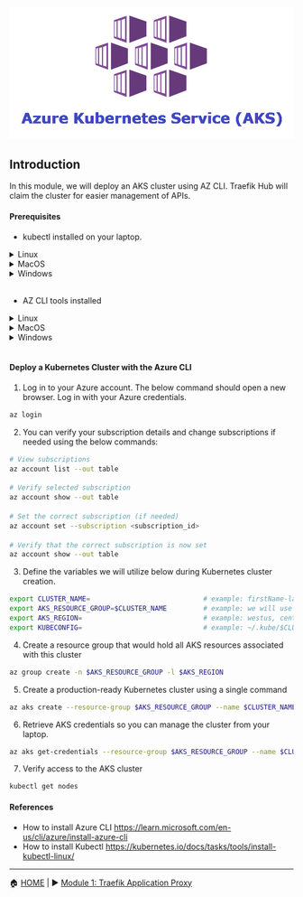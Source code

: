 ![AKS](../media/aks.png)

## Introduction

In this module, we will deploy an AKS cluster using AZ CLI. Traefik Hub will claim the cluster for easier management of APIs. 

#### Prerequisites

- kubectl installed on your laptop. 

<details><summary>Linux</summary>

1. Download the binary.

```bash
x86-64  
curl -LO "https://dl.k8s.io/release/$(curl -L -s https://dl.k8s.io/release/stable.txt)/bin/linux/amd64/kubectl.sha256"
```
```bash
ARM64
curl -LO "https://dl.k8s.io/release/$(curl -L -s https://dl.k8s.io/release/stable.txt)/bin/linux/arm64/kubectl.sha256"
```

2. Install kubectl

```bash
sudo install -o root -g root -m 0755 kubectl /usr/local/bin/kubectl
```

3. Verify
```bash
kubectl version --client
```
</details>

<details><summary>MacOS</summary>

1. Download the binary.

```bash
x86-64
curl -LO "https://dl.k8s.io/release/$(curl -L -s https://dl.k8s.io/release/stable.txt)/bin/darwin/amd64/kubectl"
```
```bash
ARM64
curl -LO "https://dl.k8s.io/release/$(curl -L -s https://dl.k8s.io/release/stable.txt)/bin/darwin/arm64/kubectl"
```

2. Install kubectl

```bash
chmod +x ./kubectl && sudo mv ./kubectl /usr/local/bin/kubectl && sudo chown root: /usr/local/bin/kubectl
```

3. Verify
```bash
kubectl version --client
```
</details>

<details><summary>Windows</summary>

1. Download kubectl executable file.

```bash
x86-64
curl.exe -LO "https://dl.k8s.io/release/v1.29.1/bin/windows/amd64/kubectl.exe"
```

2. Run kubectl from the same directory or add it to your environment variables. 

```bash
kubectl version --client
```

</details>
<br> 

- AZ CLI tools installed 

<details><summary>Linux</summary>

Install with one command

```bash
curl -sL https://aka.ms/InstallAzureCLIDeb | sudo bash
```
Verify

```bash
az --version
```
</details>

<details><summary>MacOS</summary>

Install with Homebrew

```bash
brew update && brew install azure-cli
```

Verify

```bash
az --version
```
</details>

<details><summary>Windows</summary>

Download and install the AZ CLI install file.

https://aka.ms/installazurecliwindowsx64
Verify

```bash
az --version
```

</details>
<br> 


#### Deploy a Kubernetes Cluster with the Azure CLI

1. Log in to your Azure account. The below command should open a new browser. Log in with your Azure credentials. 

```bash
az login
```

2. You can verify your subscription details and change subscriptions if needed using the below commands:

```bash
# View subscriptions
az account list --out table

# Verify selected subscription
az account show --out table

# Set the correct subscription (if needed)
az account set --subscription <subscription_id>

# Verify that the correct subscription is now set
az account show --out table
```

3. Define the variables we will utilize below during Kubernetes cluster creation. 

```bash
export CLUSTER_NAME=                            # example: firstName-lastName
export AKS_RESOURCE_GROUP=$CLUSTER_NAME         # example: we will use the same name for our resource group. 
export AKS_REGION=                              # example: westus, centralus, eastus. For the full list, "az account list-locations --output table"
export KUBECONFIG=                              # example: ~/.kube/$CLUSTER_NAME.yaml
```

4. Create a resource group that would hold all AKS resources associated with this cluster

```bash
az group create -n $AKS_RESOURCE_GROUP -l $AKS_REGION
```

5. Create a production-ready Kubernetes cluster using a single command

```bash
az aks create --resource-group $AKS_RESOURCE_GROUP --name $CLUSTER_NAME --node-count 2 --ssh-key=~/.ssh/id_rsa.pub 
```

6. Retrieve AKS credentials so you can manage the cluster from your laptop.

```bash
az aks get-credentials --resource-group $AKS_RESOURCE_GROUP --name $CLUSTER_NAME --file $KUBECONFIG
```

7. Verify access to the AKS cluster

```bash
kubectl get nodes
```

#### References

- How to install Azure CLI
https://learn.microsoft.com/en-us/cli/azure/install-azure-cli
- How to install Kubectl
https://kubernetes.io/docs/tasks/tools/install-kubectl-linux/

------
:house: [HOME](../README.md) | :arrow_forward: [Module 1: Traefik Application Proxy](../module-1/readme.md)

